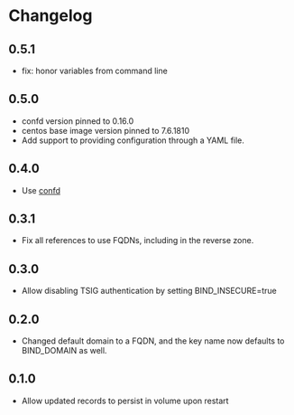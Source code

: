 # Changelog

## 0.5.1
* fix: honor variables from command line

## 0.5.0
* confd version pinned to  0.16.0
* centos base image version pinned to 7.6.1810
* Add support to providing configuration through a YAML file.

## 0.4.0
* Use [confd](http://www.confd.io/)

## 0.3.1
* Fix all references to use FQDNs, including in the reverse zone.

## 0.3.0
* Allow disabling TSIG authentication by setting BIND_INSECURE=true

## 0.2.0
* Changed default domain to a FQDN, and the key name now defaults to BIND_DOMAIN as well.

## 0.1.0
* Allow updated records to persist in volume upon restart
